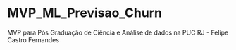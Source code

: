 # MVP_ML_Previsao_Churn
MVP para Pós Graduação de Ciência e Análise de dados na PUC RJ - Felipe Castro Fernandes
